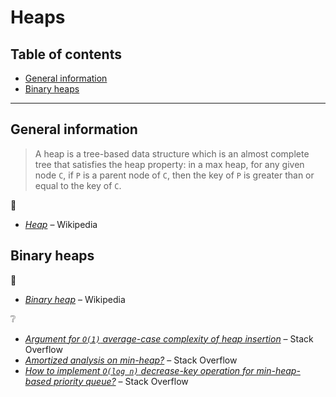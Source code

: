 # Heaps <!-- omit in toc -->

## Table of contents <!-- omit in toc -->

- [General information](#general-information)
- [Binary heaps](#binary-heaps)

---

## General information

> A heap is a tree-based data structure which is an almost complete tree that satisfies the heap property: in a max heap, for any given node `C`, if `P` is a parent node of `C`, then the key of `P` is greater than or equal to the key of `C`.

:link:

- [*Heap*](https://en.wikipedia.org/wiki/Heap_(data_structure)) – Wikipedia

## Binary heaps

:link:

- [*Binary heap*](https://en.wikipedia.org/wiki/Binary_heap) – Wikipedia

:grey_question:

- [*Argument for `O(1)` average-case complexity of heap insertion*](https://stackoverflow.com/q/39514469) – Stack Overflow
- [*Amortized analysis on min-heap?*](https://stackoverflow.com/q/29103659) – Stack Overflow
- [*How to implement `O(log n)` decrease-key operation for min-heap-based priority queue?*](https://stackoverflow.com/q/17009056) – Stack Overflow

<!-- https://webdocs.cs.ualberta.ca/~hayward/papers/heap.pdf
 -->
